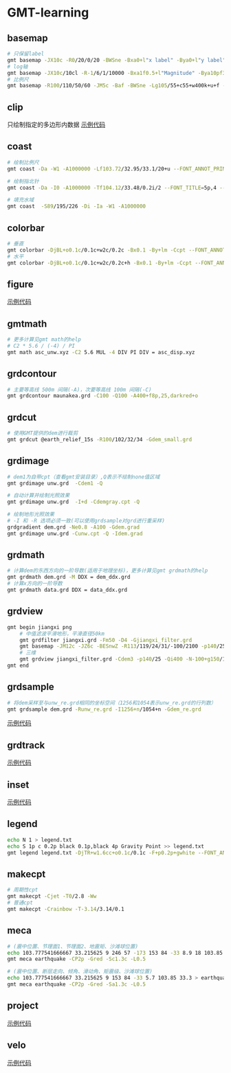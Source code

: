 # GMT-learning

## basemap

```bash
# 只保留label
gmt basemap -JX10c -R0/20/0/20 -BWSne -Bxa0+l"x label" -Bya0+l"y label" -png nolabel
# log轴
gmt basemap -JX10c/10cl -R-1/6/1/10000 -Bxa1f0.5+l"Magnitude" -Bya10pf3p+l"Number" -BWSne -png log
# 比例尺
gmt basemap -R100/110/50/60 -JM5c -Baf -BWSne -Lg105/55+c55+w400k+u+f -png scale
```

## clip

只绘制指定的多边形内数据 [示例代码](examples/InSAR解缠图叠加地形光照效果/unw.bat)

## coast

```bash
# 绘制比例尺
gmt coast -Da -W1 -A1000000 -Lf103.72/32.95/33.1/20+u --FONT_ANNOT_PRIMARY=6p,4 --MAP_ANNOT_OFFSET_PRIMARY=2p --MAP_SCALE_HEIGHT=3p

# 绘制指北针
gmt coast -Da -I0 -A1000000 -Tf104.12/33.48/0.2i/2 --FONT_TITLE=5p,4 --MAP_TITLE_OFFSET=2p

# 填充水域
gmt coast  -S89/195/226 -Di -Ia -W1 -A1000000
```

## colorbar

```bash
# 垂直
gmt colorbar -DjBL+o0.1c/0.1c+w2c/0.2c -Bx0.1 -By+lm -Ccpt --FONT_ANNOT_PRIMARY=6p,4 --MAP_ANNOT_OFFSET_PRIMARY=2p --MAP_FRAME_PEN=0.4p
# 水平
gmt colorbar -DjBL+o0.1c/0.1c+w2c/0.2c+h -Bx0.1 -By+lm -Ccpt --FONT_ANNOT_PRIMARY=6p,4 --MAP_ANNOT_OFFSET_PRIMARY=2p --MAP_FRAME_PEN=0.4p
```

## figure

[示例代码](examples/InSAR时空基线/baseline.bat)

## gmtmath

```bash
# 更多计算见gmt math的help
# C2 * 5.6 / (-4) / PI
gmt math asc_unw.xyz -C2 5.6 MUL -4 DIV PI DIV = asc_disp.xyz
```

## grdcontour

```bash
# 主要等高线 500m 间隔(-A)，次要等高线 100m 间隔(-C)
gmt grdcontour maunakea.grd -C100 -Q100 -A400+f8p,25,darkred+o
```

## grdcut

```bash
# 使用GMT提供的dem进行裁剪
gmt grdcut @earth_relief_15s -R100/102/32/34 -Gdem_small.grd
```

## grdimage

```bash
# dem1为自带cpt（查看gmt安装目录）,Q表示不绘制none值区域
gmt grdimage unw.grd  -Cdem1 -Q

# 自动计算并绘制光照效果
gmt grdimage unw.grd  -I+d -Cdemgray.cpt -Q

# 绘制地形光照效果
# -I 和 -R 选项必须一致(可以使用grdsample对grd进行重采样)
grdgradient dem.grd -Ne0.8 -A100 -Gdem.grad
gmt grdimage unw.grd -Cunw.cpt -Q -Idem.grad
```

## grdmath

```bash
# 计算dem的东西方向的一阶导数(适用于地理坐标)，更多计算见gmt grdmath的help
gmt grdmath dem.grd -M DDX = dem_ddx.grd
# 计算x方向的一阶导数
gmt grdmath data.grd DDX = data_ddx.grd
```

## grdview

```bash
gmt begin jiangxi png
    # 中值滤波平滑地形，平滑直径50km
    gmt grdfilter jiangxi.grd -Fm50 -D4 -Gjiangxi_filter.grd
    gmt basemap -JM12c -JZ6c -BESnwZ -R113/119/24/31/-100/2100 -p140/25 -Baf -Bzaf+l"elevation(m)"
    # 三维
    gmt grdview jiangxi_filter.grd -Cdem3 -p140/25 -Qi400 -N-100+g150/150/150 -I+d -JZ6c
gmt end
```

## grdsample

```bash
# 将dem采样至与unw_re.grd相同的坐标空间（1256和1054表示unw_re.grd的行列数）
gmt grdsample dem.grd -Runw_re.grd -I1256+n/1054+n -Gdem_re.grd
```

[示例代码](examples/InSAR解缠图叠加地形光照效果/unw.bat)

## grdtrack

[示例代码](examples/高程剖面线（grdtrack）/height_profile.bat)

## inset

[示例代码](examples/滑坡地理位置/coverage.bat)

## legend

```bash
echo N 1 > legend.txt
echo S 1p c 0.2p black 0.1p,black 4p Gravity Point >> legend.txt
gmt legend legend.txt -DjTR+w1.6cc+o0.1c/0.1c -F+p0.2p+gwhite --FONT_ANNOT_PRIMARY=6p,4
```

## makecpt

```bash
# 周期性cpt
gmt makecpt -Cjet -T0/2.8 -Ww
# 普通cpt
gmt makecpt -Crainbow -T-3.14/3.14/0.1
```

## meca

```bash
# (震中位置、节理面1、节理面2、地震矩、沙滩球位置)
echo 103.777541666667 33.215625 9 246 57 -173 153 84 -33 8.9 18 103.85 33.3 > earthquake
gmt meca earthquake -CP2p -Gred -Sc1.3c -L0.5

# (震中位置、断层走向、倾角、滑动角、矩震级、沙滩球位置)
echo 103.777541666667 33.215625 9 153 84 -33 5.7 103.85 33.3 > earthquake
gmt meca earthquake -CP2p -Gred -Sa1.3c -L0.5
```

## project

[示例代码](examples/速率剖面线（project）/vel_profile.bat)

## velo

[示例代码](examples/GPS速度场/vel.sh)
